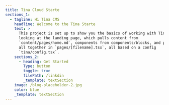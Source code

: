 ```yaml
---
title: Tina Cloud Starte
sections_1:
  - tagline: Hi Tina CMS
    headline: Welcome to the Tina Starte
    text: >
      This project is set up to show you the basics of working with Tina. You're
      looking at the landing page, which pulls content from
      `content/pages/home.md`, components from components/blocks, and puts them
      all together in `pages/[filename].tsx`, all based on a config
      `tina/config.tsx`.
    sections_2:
      - heading: Get Started
        Type: button
        toggle: true
        filePath: /linkdin
        _template: textSection
    image: /blog-placeholder-2.jpg
    color: blue
    _template: textSection
---
```


